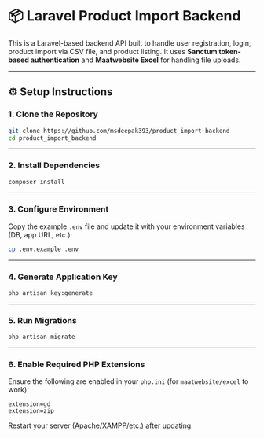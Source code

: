# 📦 Laravel Product Import Backend

This is a Laravel-based backend API built to handle user registration, login, product import via CSV file, and product listing. It uses **Sanctum token-based authentication** and **Maatwebsite Excel** for handling file uploads.

---

## ⚙️ Setup Instructions

### 1. Clone the Repository

```bash
git clone https://github.com/msdeepak393/product_import_backend
cd product_import_backend
```

---

### 2. Install Dependencies

```bash
composer install
```

---

### 3. Configure Environment

Copy the example `.env` file and update it with your environment variables (DB, app URL, etc.):

```bash
cp .env.example .env
```

---

### 4. Generate Application Key

```bash
php artisan key:generate
```

---

### 5. Run Migrations

```bash
php artisan migrate
```

---

### 6. Enable Required PHP Extensions

Ensure the following are enabled in your `php.ini` (for `maatwebsite/excel` to work):

```
extension=gd
extension=zip
```

Restart your server (Apache/XAMPP/etc.) after updating.
